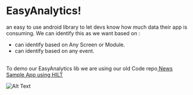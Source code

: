# EasyAnalytics!
an easy to use android library to let devs know how much data their app is consuming. We can identify this as we want based on :
- can identify based on Any Screen or Module.
- can identify based on any event.
<br/>
To demo our EasyAnalytics lib we are using our old Code repo<a href="https://github.com/myJarvis/DaggerHiltApp"> News Sample App using HILT</a> 

![Alt Text](https://github.com/myJarvis/EasyAnalytics/blob/master/images/analytics.gif)

